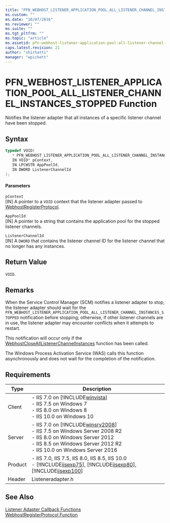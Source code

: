 ```yaml
---
title: "PFN_WEBHOST_LISTENER_APPLICATION_POOL_ALL_LISTENER_CHANNEL_INSTANCES_STOPPED Function | Microsoft Docs"
ms.custom: ""
ms.date: "10/07/2016"
ms.reviewer: ""
ms.suite: ""
ms.tgt_pltfrm: ""
ms.topic: "article"
ms.assetid: pfn-webhost-listener-application-pool-all-listener-channel-instances-stopped-function
caps.latest.revision: 21
author: "shirhatti"
manager: "wpickett"
---
```

# PFN_WEBHOST_LISTENER_APPLICATION_POOL_ALL_LISTENER_CHANNEL_INSTANCES_STOPPED Function
Notifies the listener adapter that all instances of a specific listener channel have been stopped.  
  
## Syntax  
  
```cpp  
typedef VOID(  
   * PFN_WEBHOST_LISTENER_APPLICATION_POOL_ALL_LISTENER_CHANNEL_INSTANCES_STOPPED)(  
   IN VOID* pContext,  
   IN LPCWSTR AppPoolId,  
   IN DWORD ListenerChannelId  
);  
```  
  
#### Parameters  
 `pContext`  
 [IN] A pointer to a `VOID` context that the listener adapter passed to [WebhostRegisterProtocol](../../web-development-reference\webdev-native-api-reference/webhostregisterprotocol-function.md).  
  
 `AppPoolId`  
 [IN] A pointer to a string that contains the application pool for the stopped listener channels.  
  
 `ListenerChannelId`  
 [IN] A `DWORD` that contains the listener channel ID for the listener channel that no longer has any instances.  
  
## Return Value  
 `VOID`.  
  
## Remarks  
 When the Service Control Manager (SCM) notifies a listener adapter to stop, the listener adapter should wait for the `PFN_WEBHOST_LISTENER_APPLICATION_POOL_ALL_LISTENER_CHANNEL_INSTANCES_STOPPED` notification before stopping; otherwise, if other listener channels are in use, the listener adapter may encounter conflicts when it attempts to restart.  
  
 This notification will occur only if the [WebhostCloseAllListenerChannelInstances](../../web-development-reference\webdev-native-api-reference/webhostclosealllistenerchannelinstances-function.md) function has been called.  
  
 The Windows Process Activation Service (WAS) calls this function asynchronously and does not wait for the completion of the notification.  
  
## Requirements  
  
|Type|Description|  
|----------|-----------------|  
|Client|-   IIS 7.0 on [!INCLUDE[winvista](../../wmi-provider/includes/winvista-md.md)]<br />-   IIS 7.5 on Windows 7<br />-   IIS 8.0 on Windows 8<br />-   IIS 10.0 on Windows 10|  
|Server|-   IIS 7.0 on [!INCLUDE[winsrv2008](../../wmi-provider/includes/winsrv2008-md.md)]<br />-   IIS 7.5 on Windows Server 2008 R2<br />-   IIS 8.0 on Windows Server 2012<br />-   IIS 8.5 on Windows Server 2012 R2<br />-   IIS 10.0 on Windows Server 2016|  
|Product|-   IIS 7.0, IIS 7.5, IIS 8.0, IIS 8.5, IIS 10.0<br />-   [!INCLUDE[iisexp75](../../web-development-reference/native-code-api-reference/includes/iisexp75-md.md)], [!INCLUDE[iisexp80](../../web-development-reference/native-code-api-reference/includes/iisexp80-md.md)], [!INCLUDE[iisexp100](../../web-development-reference/native-code-api-reference/includes/iisexp100-md.md)]|  
|Header|Listeneradapter.h|  
  
## See Also  
 [Listener Adapter Callback Functions](../../web-development-reference\webdev-native-api-reference/listener-adapter-callback-functions.md)   
 [WebhostRegisterProtocol Function](../../web-development-reference\webdev-native-api-reference/webhostregisterprotocol-function.md)